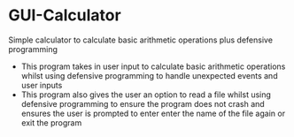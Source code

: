 # GUI-Calculator
Simple calculator to calculate basic arithmetic operations plus defensive programming
- This program takes in user input to calculate basic arithmetic operations whilst using defensive programming to handle unexpected events and user inputs
- This program also gives the user an option to read a file whilst using defensive programming to ensure the program does not crash and ensures the user is prompted to enter enter the name of the file again or exit the program
